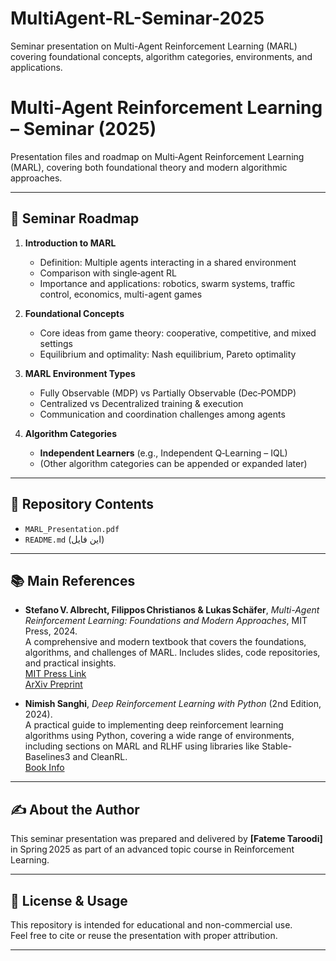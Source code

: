 # MultiAgent-RL-Seminar-2025
Seminar presentation on Multi-Agent Reinforcement Learning (MARL) covering foundational concepts, algorithm categories, environments, and applications.
# Multi-Agent Reinforcement Learning – Seminar (2025)

Presentation files and roadmap on Multi‑Agent Reinforcement Learning (MARL), covering both foundational theory and modern algorithmic approaches.

---

## 🧭 Seminar Roadmap

1. **Introduction to MARL**  
   - Definition: Multiple agents interacting in a shared environment  
   - Comparison with single‑agent RL  
   - Importance and applications: robotics, swarm systems, traffic control, economics, multi-agent games

2. **Foundational Concepts**  
   - Core ideas from game theory: cooperative, competitive, and mixed settings  
   - Equilibrium and optimality: Nash equilibrium, Pareto optimality

3. **MARL Environment Types**  
   - Fully Observable (MDP) vs Partially Observable (Dec‑POMDP)  
   - Centralized vs Decentralized training & execution  
   - Communication and coordination challenges among agents

4. **Algorithm Categories**  
   - **Independent Learners** (e.g., Independent Q‑Learning – IQL)  
   - (Other algorithm categories can be appended or expanded later)

---

## 📁 Repository Contents

- `MARL_Presentation.pdf`  
- `README.md` (این فایل)  

---

## 📚 Main References

- **Stefano V. Albrecht, Filippos Christianos & Lukas Schäfer**, *Multi-Agent Reinforcement Learning: Foundations and Modern Approaches*, MIT Press, 2024.  
  A comprehensive and modern textbook that covers the foundations, algorithms, and challenges of MARL. Includes slides, code repositories, and practical insights.  
  [MIT Press Link](https://mitpress.ublish.com/book/multi-agent-reinforcement-learning-foundations-and-modern-approaches)  
  [ArXiv Preprint](https://arxiv.org/abs/2006.07869)

- **Nimish Sanghi**, *Deep Reinforcement Learning with Python* (2nd Edition, 2024).  
  A practical guide to implementing deep reinforcement learning algorithms using Python, covering a wide range of environments, including sections on MARL and RLHF using libraries like Stable-Baselines3 and CleanRL.  
  [Book Info](https://www.target.com/p/deep-reinforcement-learning-with-python-2nd-edition-by-nimish-sanghi-paperback/-/A-93786733)


---

## ✍️ About the Author

This seminar presentation was prepared and delivered by **[Fateme Taroodi]** in Spring 2025 as part of an advanced topic course in Reinforcement Learning.

---

## 📜 License & Usage

This repository is intended for educational and non-commercial use.  
Feel free to cite or reuse the presentation with proper attribution.

---

